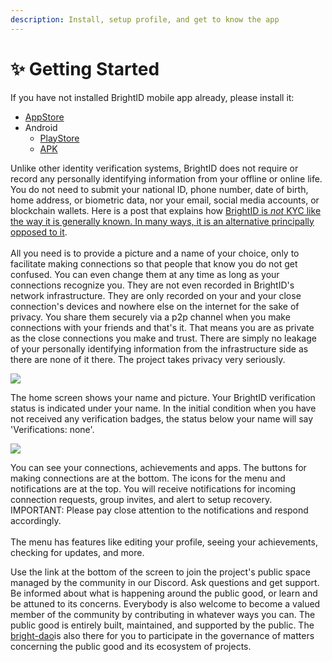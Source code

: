 ```yaml
---
description: Install, setup profile, and get to know the app
---
```


# ✨ Getting Started

If you have not installed BrightID mobile app already, please install it:

* [AppStore](https://apps.apple.com/us/app/brightid/id1428946820)
* Android
  * [PlayStore](https://play.google.com/store/apps/details?id=org.brightid)
  * [APK](https://drive.google.com/file/d/1EJIFrf8xPNrES6prB4qYaJogtYwEIKCG)

Unlike other identity verification systems, BrightID does not require or record any personally identifying information from your offline or online life. You do not need to submit your national ID, phone number, date of birth, home address, or biometric data, nor your email, social media accounts, or blockchain wallets. Here is a post that explains how [BrightID is _not_ KYC like the way it is generally known. In many ways, it is an alternative principally opposed to it](https://twitter.com/BrightIDProject/status/1587769127338319872).\
\
All you need is to provide a picture and a name of your choice, only to facilitate making connections so that people that know you do not get confused. You can even change them at any time as long as your connections recognize you. They are not even recorded in BrightID's network infrastructure. They are only recorded on your and your close connection's devices and nowhere else on the internet for the sake of privacy. You share them securely via a p2p channel when you make connections with your friends and that's it. That means you are as private as the close connections you make and trust. There are simply no leakage of your personally identifying information from the infrastructure side as there are none of it there. The project takes privacy very seriously.

![](<.gitbook/assets/Getting Started\_P3 (1).png>)

The home screen shows your name and picture. Your BrightID verification status is indicated under your name. In the initial condition when you have not received any verification badges, the status below your name will say 'Verifications: none'.

![](<.gitbook/assets/Getting Started\_P4 (1).png>)

You can see your connections, achievements and apps. The buttons for making connections are at the bottom. The icons for the menu and notifications are at the top. You will receive notifications for incoming connection requests, group invites, and alert to setup recovery. IMPORTANT: Please pay close attention to the notifications and respond accordingly.\
\
The menu has features like editing your profile, seeing your achievements, checking for updates, and more.

Use the link at the bottom of the screen to join the project's public space managed by the community in our Discord. Ask questions and get support. Be informed about what is happening around the public good, or learn and be attuned to its concerns. Everybody is also welcome to become a valued member of the community by contributing in whatever ways you can. The public good is entirely built, maintained, and supported by the public. The [bright-dao](bright/bright-dao/ "mention")is also there for you to participate in the governance of matters concerning the public good and its ecosystem of projects.

